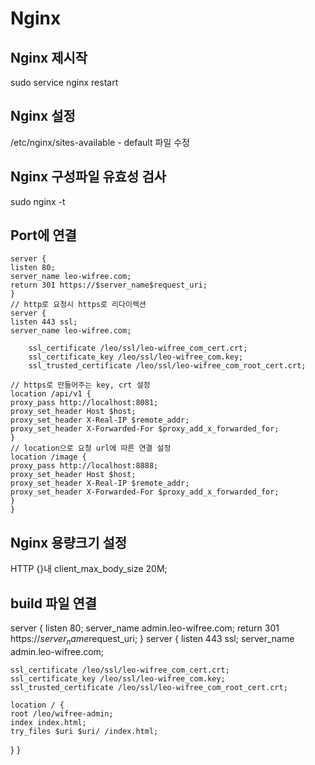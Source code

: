 # Nginx

## Nginx 제시작

sudo service nginx restart

## Nginx 설정

/etc/nginx/sites-available - default 파일 수정

## Nginx 구성파일 유효성 검사

sudo nginx -t

## Port에 연결

```
server {
listen 80;
server_name leo-wifree.com;
return 301 https://$server_name$request_uri;
}
// http로 요청시 https로 리다이렉션
server {
listen 443 ssl;
server_name leo-wifree.com;

    ssl_certificate /leo/ssl/leo-wifree_com_cert.crt;
    ssl_certificate_key /leo/ssl/leo-wifree_com.key;
    ssl_trusted_certificate /leo/ssl/leo-wifree_com_root_cert.crt;

// https로 만들어주는 key, crt 설정
location /api/v1 {
proxy_pass http://localhost:8081;
proxy_set_header Host $host;
proxy_set_header X-Real-IP $remote_addr;
proxy_set_header X-Forwarded-For $proxy_add_x_forwarded_for;
}
// location으로 요청 url에 따른 연결 설정
location /image {
proxy_pass http://localhost:8888;
proxy_set_header Host $host;
proxy_set_header X-Real-IP $remote_addr;
proxy_set_header X-Forwarded-For $proxy_add_x_forwarded_for;
}
}
```

## Nginx 용량크기 설정

HTTP {}내 client_max_body_size 20M;

## build 파일 연결

server {
listen 80;
server_name admin.leo-wifree.com;
return 301 https://$server_name$request_uri;
}
server {
listen 443 ssl;
server_name admin.leo-wifree.com;

    ssl_certificate /leo/ssl/leo-wifree_com_cert.crt;
    ssl_certificate_key /leo/ssl/leo-wifree_com.key;
    ssl_trusted_certificate /leo/ssl/leo-wifree_com_root_cert.crt;

    location / {
    root /leo/wifree-admin;
    index index.html;
    try_files $uri $uri/ /index.html;

}
}
